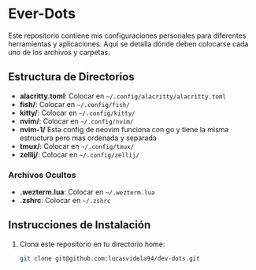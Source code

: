 # Ever-Dots

Este repositorio contiene mis configuraciones personales para diferentes herramientas y aplicaciones. Aquí se detalla dónde deben colocarse cada uno de los archivos y carpetas.

## Estructura de Directorios

- **alacritty.toml**: Colocar en `~/.config/alacritty/alacritty.toml`
- **fish/**: Colocar en `~/.config/fish/`
- **kitty/**: Colocar en `~/.config/kitty/`
- **nvim/**: Colocar en `~/.config/nvim/`
- **nvim-1/** Esta config de neovim funciona con go y tiene la misma estructura pero mas ordenada y separada
- **tmux/**: Colocar en `~/.config/tmux/`
- **zellij/**: Colocar en `~/.config/zellij/`

### Archivos Ocultos

- **.wezterm.lua**: Colocar en `~/.wezterm.lua`
- **.zshrc**: Colocar en `~/.zshrc`

## Instrucciones de Instalación

1. Clona este repositorio en tu directorio home:

   ```bash
   git clone git@github.com:lucasvidela94/dev-dots.git

